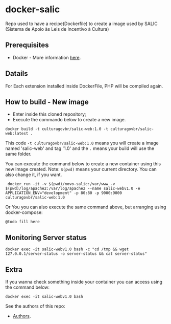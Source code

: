 # docker-salic

Repo used to have a recipe(Dockerfile) to create a image used by SALIC (Sistema de Apoio às Leis de Incentivo à Cultura)

## Prerequisites
* Docker - More information [here](http://pt.slideshare.net/vinnyfs89/docker-essa-baleia-vai-te-conquistar?qid=aed7b752-f313-4515-badd-f3bf811c8a35&v=&b=&from_search=1).

## Datails

For Each extension installed inside DockerFile, PHP will be compiled again.

## How to build - New image
* Enter inside this cloned repository;
* Execute the commando below to create a new image.
```
docker build -t culturagovbr/salic-web:1.0 -t culturagovbr/salic-web:latest .
```

This code `-t culturagovbr/salic-web:1.0` means you will create a image named 'salic-web' and tag '1.0' and the `.` means your build will use the same folder.

You can execute the command below to create a new container using this new image created. Note: `$(pwd)` means your current directory. You can also change it, if you want.
```
 docker run -it -v $(pwd)/novo-salic:/var/www -v $(pwd)/log/apache2:/var/log/apache2 --name salic-webv1.0 -e APPLICATION_ENV="development" -p 80:80 -p 9000:9000 culturagovbr/salic-web:1.0
```

Or You you can also execute the same command above, but arranging using docker-compose:
```
@todo fill here
```
## Monitoring Server status
```
docker exec -it salic-webv1.0 bash -c "cd /tmp && wget 127.0.0.1/server-status -o server-status && cat server-status"
```

## Extra

If you wanna check something inside your container you can access using the command below:
```
docker exec -it salic-webv1.0 bash
```

See the authors of this repo:
* [Authors](./Authors.md).
